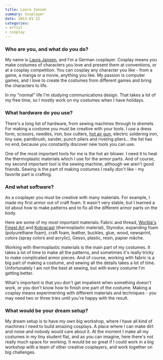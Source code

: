 ```yaml
---
title: Laura Jansen
summary: Cosplayer
date: 2013-01-22
categories:
- artist
- cosplay
---
```


### Who are you, and what do you do?

My name is [Laura Jansen](http://mycosplayfun.tumblr.com/ "Laura's website."), and I'm a German cosplayer. Cosplay means you make costumes of characters you love and present them at conventions, or at a cosplay competition. You can cosplay any character you like - from a game, a manga or a movie, anything you like. My passion is computer games, and I love to create the costumes from different games and bring the characters to life.

In my "normal" life I'm studying communications design. That takes a lot of my free time, so I mostly work on my costumes when I have holidays.

### What hardware do you use?

There's a long list of hardware, from sewing machines through to dremels. For making a costume you must be creative with your tools. I use a dress form, scissors, needles, iron, box cutters, [hot air gun][expert-variable-heat-hot-air-gun-kit], electric soldering iron, tiny saw, paintbrush, sander, punch pliers and riveting pliers... the list has no end, because you constantly discover new tools you can use.

One of the most important tools for me is the hot air blower. I need it to heat the thermoplastic materials which I use for the armor parts. And of course, my second important tool is the sewing machine, although we aren't good friends. Sewing is the part of making costumes I really don't like - my favorite part is crafting.

### And what software?

As a cosplayer you must be creative with many materials. For example, I made my first armor out of craft foam. It wasn't very stable, but I learned a lot about how to make patterns and to fix all the different armor parts on the body.

Here are some of my most important materials: Fabric and thread, [Worbla's Finest Art][worblas-finest-art] and [Kobracast][kobracast-art] (thermoplastic material), Styrodur, expanding foam (polyurethane foam), craft foam, leather, buckles, glue, wood, newsprint, colors (spray colors and acrylic), Gesso, plastic, resin, papier mâche.

Working with thermoplastic materials is the main part of my costumes. It takes a lot of time to make all the patterns, and sometimes it's really tricky to make complicated armor pieces. And of course, working with fabric is a big part of making a costume, and sewing all the details takes a lot of time. Unfortunately I am not the best at sewing, but with every costume I'm getting better.

What's important is that you don't get impatient when something doesn't work, or you don't know how to finish one part of the costume. Making a cosplay means experimenting with different materials and techniques - you may need two or three tries until you're happy with the result.

### What would be your dream setup?

My dream setup is to have my own big workshop, where I have all kind of machines I need to build amazing cosplays. A place where I can make dirt and noise and nobody would care about it. At the moment I make all my costumes in my tiny student flat, and as you can imagine, here there's not really much space for working. It would be so great if I could work in a big workshop with a team of other creative cosplayers, and work together on big challenges.

[expert-variable-heat-hot-air-gun-kit]: http://web.archive.org/web/20140419050550/http://www.drapertools.com:80/b2c/b2citmdsp.pgm?pp_skmno=14428 "A hot air gun."
[kobracast-art]: http://web.archive.org/web/20140915034104/http://www.mycostumes.de:80/KobraCast-Art_1 "A thermoplastic modelling material."
[worblas-finest-art]: https://www.worbla.com/ "A thermoplastic modelling material."
